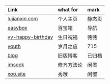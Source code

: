 | Link                                                         | what for | mark |
|:-------------------------------------------------------------|:---------|:-----|
| [lujianxin.com](https://lujianxin.com/)                      | 个人主页     | 静态页  |
| [easybox](https://easybox.lujianxin.com/)                    | 百宝箱      | 导航   |
| [vv-happy-birthday](http://vv-happy-birthday.lujianxin.com/) | 生日祝福     | 薇薇   |
| [youth](https://youth.lujianxin.com/)                        | 岁月之痕     | 715  |
| [blog](http://blog.lujianxin.com/)                           | 旧版博客     | 已归档  |
| [imseek](https://imseek.cn/)                                 | 修齐方法论    | 闲置   |
| [xoo.site](http://xoo.site/)                                 | 秀哦       | 闲置   |
